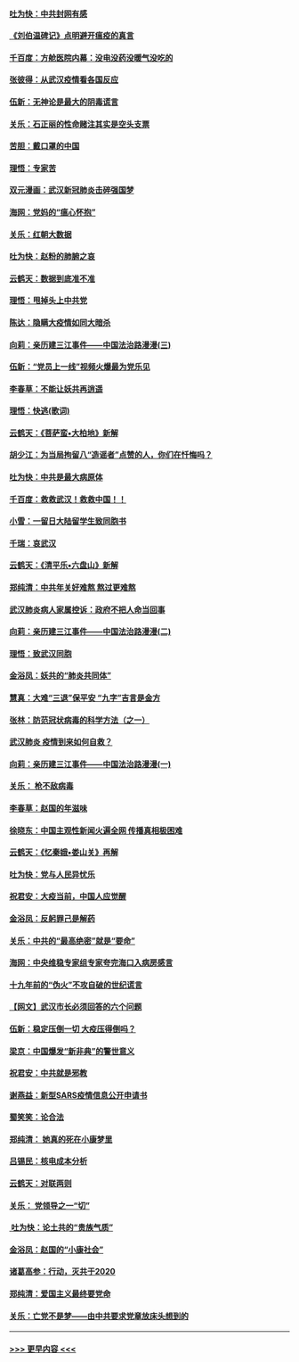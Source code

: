 #### [吐为快：中共封网有感](../pages/nsc993/n11852575.md?t=02080631) 
#### [《刘伯温碑记》点明避开瘟疫的真言](../pages/nsc993/n11852128.md?t=02080631) 
#### [千百度：方舱医院内幕：没电没药没暖气没吃的](../pages/nsc993/n11850211.md?t=02080631) 
#### [张彼得：从武汉疫情看各国反应](../pages/nsc993/n11850102.md?t=02080631) 
#### [伍新：无神论是最大的阴毒谎言](../pages/nsc993/n11846129.md?t=02080631) 
#### [关乐：石正丽的性命赌注其实是空头支票](../pages/nsc993/n11846109.md?t=02080631) 
#### [苦胆：戴口罩的中国](../pages/nsc993/n11845576.md?t=02080631) 
#### [理悟：专家苦](../pages/nsc993/n11845564.md?t=02080631) 
#### [双元漫画：武汉新冠肺炎击碎强国梦](../pages/nsc993/n11843320.md?t=02080631) 
#### [海网：党妈的“瘟心怀抱”](../pages/nsc993/n11840740.md?t=02080631) 
#### [关乐：红朝大数据](../pages/nsc993/n11840675.md?t=02080631) 
#### [吐为快：赵粉的肺腑之哀](../pages/nsc993/n11840618.md?t=02080631) 
#### [云鹤天：数据到底准不准](../pages/nsc993/n11840325.md?t=02080631) 
#### [理悟：甩掉头上中共党](../pages/nsc993/n11838826.md?t=02080631) 
#### [陈达：隐瞒大疫情如同大暗杀](../pages/nsc993/n11838771.md?t=02080631) 
#### [向莉：亲历建三江事件——中国法治路漫漫(三)](../pages/nsc993/n11831825.md?t=02080631) 
#### [伍新：“党员上一线”视频火爆最为党乐见](../pages/nsc993/n11838200.md?t=02080631) 
#### [李春草：不能让妖共再逍遥](../pages/nsc993/n11838102.md?t=02080631) 
#### [理悟：快逃(歌词)](../pages/nsc993/n11838083.md?t=02080631) 
#### [云鹤天：《菩萨蛮▪大柏地》新解](../pages/nsc993/n11838059.md?t=02080631) 
#### [胡少江：为当局拘留八“造谣者”点赞的人，你们在忏悔吗？](../pages/nsc993/n11836801.md?t=02080631) 
#### [吐为快：中共是最大病原体](../pages/nsc993/n11836748.md?t=02080631) 
#### [千百度：救救武汉！救救中国！！](../pages/nsc993/n11836145.md?t=02080631) 
#### [小雪：一留日大陆留学生致同胞书](../pages/nsc993/n11834624.md?t=02080631) 
#### [千瑞：哀武汉](../pages/nsc993/n11833647.md?t=02080631) 
#### [云鹤天：《清平乐▪六盘山》新解](../pages/nsc993/n11833611.md?t=02080631) 
#### [郑纯清：中共年关好难熬 熬过更难熬](../pages/nsc993/n11833489.md?t=02080631) 
#### [武汉肺炎病人家属控诉：政府不把人命当回事](../pages/nsc993/n11833205.md?t=02080631) 
#### [向莉：亲历建三江事件——中国法治路漫漫(二)](../pages/nsc993/n11829102.md?t=02080631) 
#### [理悟：致武汉同胞](../pages/nsc993/n11831522.md?t=02080631) 
#### [金浴凤：妖共的“肺炎共同体”](../pages/nsc993/n11829448.md?t=02080631) 
#### [慧真：大难“三退”保平安 “九字”吉言是金方](../pages/nsc993/n11829501.md?t=02080631) 
#### [张林：防范冠状病毒的科学方法（之一）](../pages/nsc993/n11828618.md?t=02080631) 
#### [武汉肺炎 疫情到来如何自救？](../pages/nsc993/n11827632.md?t=02080631) 
#### [向莉：亲历建三江事件——中国法治路漫漫(一)](../pages/nsc993/n11827190.md?t=02080631) 
#### [关乐： 枪不敌病毒](../pages/nsc993/n11826746.md?t=02080631) 
#### [李春草：赵国的年滋味](../pages/nsc993/n11826321.md?t=02080631) 
#### [徐晓东：中国主观性新闻火遍全网 传播真相极困难](../pages/nsc993/n11826508.md?t=02080631) 
#### [云鹤天：《忆秦娥▪娄山关》再解](../pages/nsc993/n11824682.md?t=02080631) 
#### [吐为快：党与人民异忧乐](../pages/nsc993/n11824660.md?t=02080631) 
#### [祝君安：大疫当前，中国人应觉醒](../pages/nsc993/n11821946.md?t=02080631) 
#### [金浴凤：反躬罪己是解药](../pages/nsc993/n11820280.md?t=02080631) 
#### [关乐：中共的“最高绝密”就是“要命”](../pages/nsc993/n11816946.md?t=02080631) 
#### [海网：中央维稳专家组专家夸完海口入病房感言](../pages/nsc993/n11815138.md?t=02080631) 
#### [十九年前的“伪火”不攻自破的世纪谎言](../pages/nsc993/n11813238.md?t=02080631) 
#### [【网文】武汉市长必须回答的六个问题](../pages/nsc993/n11813848.md?t=02080631) 
#### [伍新：稳定压倒一切 大疫压得倒吗？](../pages/nsc993/n11812634.md?t=02080631) 
#### [梁京：中国爆发“新非典”的警世意义](../pages/nsc993/n11812554.md?t=02080631) 
#### [祝君安：中共就是邪教](../pages/nsc993/n11812431.md?t=02080631) 
#### [谢燕益：新型SARS疫情信息公开申请书](../pages/nsc993/n11808840.md?t=02080631) 
#### [蜀笑笑：论合法](../pages/nsc993/n11808064.md?t=02080631) 
#### [郑纯清： 她真的死在小康梦里](../pages/nsc993/n11806623.md?t=02080631) 
#### [吕锡民：核电成本分析](../pages/nsc993/n11806284.md?t=02080631) 
#### [云鹤天：对联两则](../pages/nsc993/n11805957.md?t=02080631) 
#### [关乐： 党领导之一“切”](../pages/nsc993/n11804505.md?t=02080631) 
#### [ 吐为快：论土共的“贵族气质”](../pages/nsc993/n11804490.md?t=02080631) 
#### [金浴凤：赵国的“小康社会”](../pages/nsc993/n11804452.md?t=02080631) 
#### [诸葛高参：行动，灭共于2020](../pages/nsc993/n11804120.md?t=02080631) 
#### [郑纯清：爱国主义最终要党命](../pages/nsc993/n11802197.md?t=02080631) 
#### [关乐：亡党不是梦——由中共要求党章放床头想到的](../pages/nsc993/n11802156.md?t=02080631) 

----
#### [ >>> 更早内容 <<< ](../indexes/nsc993-earlier.md)
